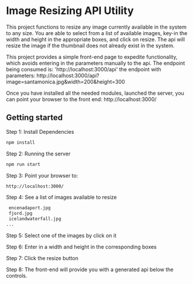# Image Resizing API Utility

This project functions to resize any image currently available in the system to any size. You are able to select from a list of available images, key-in the width and height in the appropriate boxes, and click on resize. The api will resize the image if the thumbnail does not already exist in the system.

This project provides a simple front-end page to expedite functionality, which avoids entering in the parameters manually to the api.
The endpoint being consumed is: 'http://localhost:3000/api'
the endpoint with parameters: http://localhost:3000/api?image=santamonica.jpg&width=200&height=300

Once you have installed all the needed modules,
launched the server,
you can point your browser to the front end: http://localhost:3000/

## Getting started

Step 1: Install Dependencies

```bash
npm install
```

Step 2: Running the server

```bash
npm run start
```

Step 3: Point your browser to:

```bash
http://localhost:3000/
```

Step 4: See a list of images available to resize

```bash
 encenadaport.jpg
 fjord.jpg
 icelandwaterfall.jpg
...
```

Step 5: Select one of the images by click on it

Step 6: Enter in a width and height in the corresponding boxes

Step 7: Click the resize button

Step 8: The front-end will provide you with a generated api below the controls.

